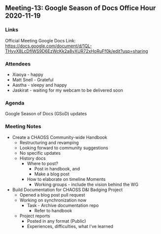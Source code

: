 ## Meeting-13: Google Season of Docs Office Hour 2020-11-19

### Links
Official Meeting Google Docs Link: https://docs.google.com/document/d/1QL-THyvX8LcDflWS9D6EzWcKk2a8vXUR72xHoRuFf0k/edit?usp=sharing

### Attendees
* Xiaoya - happy
* Matt Snell - Grateful
* Aastha - sleepy and happy
* Jaskirat - waiting for my webcam to be delivered soon


### Agenda
Google Season of Docs (GSoD) updates

### Meeting Notes
* Create a CHAOSS Community-wide Handbook
  * Restructuring and revamping
  * Looking forward to community suggestions
  * No specific updates
  * History docs
    * Where to post?
      * Post in handbook, and
      * Make a blog post
    * How to elaborate on timeline Moments
      * Working groups - include the vision behind the WG
* Build Documentation for CHAOSS D&I Badging Project
  * Opened a blog post pull request
  * Working on synchronization now
    * Task - Archive documentation repo
      * Refer to handbook
  * Project reports
    * Posted in any format (Public)
    * Experiences, difficulties, what I’ve learned

